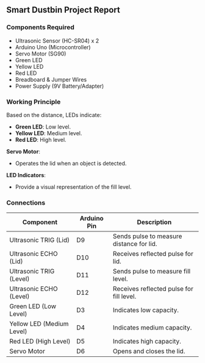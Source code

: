 ## Smart Dustbin Project Report

### Components Required
- Ultrasonic Sensor (HC-SR04) x 2
- Arduino Uno (Microcontroller)
- Servo Motor (SG90)
- Green LED
- Yellow LED
- Red LED
- Breadboard & Jumper Wires
- Power Supply (9V Battery/Adapter)

### Working Principle
Based on the distance, LEDs indicate:
- **Green LED**: Low level.
- **Yellow LED**: Medium level.
- **Red LED**: High level.

**Servo Motor**:
- Operates the lid when an object is detected.

**LED Indicators**:
- Provide a visual representation of the fill level.

### Connections
| Component                | Arduino Pin | Description                                      |
|--------------------------|-------------|--------------------------------------------------|
| Ultrasonic TRIG (Lid)    | D9          | Sends pulse to measure distance for lid.         |
| Ultrasonic ECHO (Lid)    | D10          | Receives reflected pulse for lid.                |
| Ultrasonic TRIG (Level)  | D11         | Sends pulse to measure fill level.               |
| Ultrasonic ECHO (Level)  | D12         | Receives reflected pulse for fill level.         |
| Green LED (Low Level)    | D3          | Indicates low capacity.                          |
| Yellow LED (Medium Level)| D4          | Indicates medium capacity.                       |
| Red LED (High Level)     | D5          | Indicates high capacity.                         |
| Servo Motor              | D6          | Opens and closes the lid.                        |